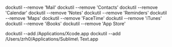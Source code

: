 dockutil --remove 'Mail'
dockutil --remove 'Contacts'
dockutil --remove 'Calendar'
dockutil --remove 'Notes'
dockutil --remove 'Reminders'
dockutil --remove 'Maps'
dockutil --remove 'FaceTime'
dockutil --remove 'iTunes'
dockutil --remove 'iBooks'
dockutil --remove 'App Store'

dockutil --add /Applications/Xcode.app
dockutil --add /Users/zrh0/Applications/Sublime\ Text.app
